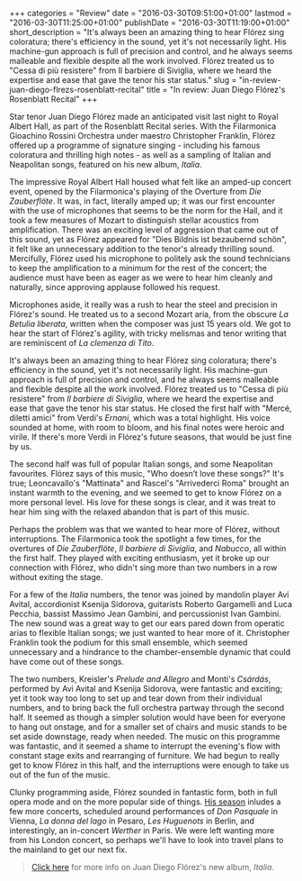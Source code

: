 +++
categories = "Review"
date = "2016-03-30T09:51:00+01:00"
lastmod = "2016-03-30T11:25:00+01:00"
publishDate = "2016-03-30T11:19:00+01:00"
short_description = "It's always been an amazing thing to hear Flórez sing coloratura; there's efficiency in the sound, yet it's not necessarily light. His machine-gun approach is full of precision and control, and he always seems malleable and flexible despite all the work involved. Flórez treated us to \"Cessa di più resistere\" from Il barbiere di Siviglia, where we heard the expertise and ease that gave the tenor his star status."
slug = "in-review-juan-diego-flrezs-rosenblatt-recital"
title = "In review: Juan Diego Flórez&#039;s Rosenblatt Recital"
+++

Star tenor Juan Diego Flórez made an anticipated visit last night to Royal Albert Hall, as part of the Rosenblatt Recital series. With the Filarmonica Gioachino Rossini Orchestra under maestro Christopher Franklin, Flórez offered up a programme of signature singing - including his famous coloratura and thrilling high notes - as well as a sampling of Italian and Neapolitan songs, featured on his new album, *Italia*.

The impressive Royal Albert Hall housed what felt like an amped-up concert event, opened by the Filarmonica's playing of the Overture from *Die Zauberflöte*. It was, in fact, literally amped up; it was our first encounter with the use of microphones that seems to be the norm for the Hall, and it took a few measures of Mozart to distinguish stellar acoustics from amplification. There was an exciting level of aggression that came out of this sound, yet as Flórez appeared for "Dies Bildnis ist bezaubernd schön", it felt like an unnecessary addition to the tenor's already thrilling sound. Mercifully, Flórez used his microphone to politely ask the sound technicians to keep the amplification to a minimum for the rest of the concert; the audience must have been as eager as we were to hear him cleanly and naturally, since approving applause followed his request.

Microphones aside, it really was a rush to hear the steel and precision in Flórez's sound. He treated us to a second Mozart aria, from the obscure *La Betulia liberata*, written when the composer was just 15 years old. We got to hear the start of Flórez's agility, with tricky melismas and tenor writing that are reminiscent of *La clemenza di Tito*. 

It's always been an amazing thing to hear Flórez sing coloratura; there's efficiency in the sound, yet it's not necessarily light. His machine-gun approach is full of precision and control, and he always seems malleable and flexible despite all the work involved. Flórez treated us to "Cessa di più resistere" from *Il barbiere di Siviglia*, where we heard the expertise and ease that gave the tenor his star status. He closed the first half with "Mercé, diletti amici" from Verdi's *Ernani*, which was a total highlight. His voice sounded at home, with room to bloom, and his final notes were heroic and virile. If there's more Verdi in Flórez's future seasons, that would be just fine by us.

The second half was full of popular Italian songs, and some Neapolitan favourites. Flórez says of this music, "Who doesn’t love these songs?" It's true; Leoncavallo's "Mattinata" and Rascel's "Arrivederci Roma" brought an instant warmth to the evening, and we seemed to get to know Flórez on a more personal level. His love for these songs is clear, and it was treat to hear him sing with the relaxed abandon that is part of this music. 

Perhaps the problem was that we wanted to hear more of Flórez, without interruptions. The Filarmonica took the spotlight a few times, for the overtures of *Die Zauberflöte*, *Il barbiere di Siviglia*, and *Nabucco*, all within the first half. They played with exciting enthusiasm, yet it broke up our connection with Flórez, who didn't sing more than two numbers in a row without exiting the stage. 

For a few of the *Italia* numbers, the tenor was joined by mandolin player Avi Avital, accordionist Ksenija Sidorova, guitarists Roberto Gargamelli and Luca Pecchia, bassist Massimo Jean Gambini, and percussionist Ivan Gambini. The new sound was a great way to get our ears pared down from operatic arias to flexible Italian songs; we just wanted to hear more of it. Christopher Franklin took the podium for this small ensemble, which seemed unnecessary and a hindrance to the chamber-ensemble dynamic that could have come out of these songs.

The two numbers, Kreisler's *Prelude and Allegro* and Monti's *Csárdás*, performed by Avi Avital and Ksenija Sidorova, were fantastic and exciting; yet it took way too long to set up and tear down from their individual numbers, and to bring back the full orchestra partway through the second half. It seemed as though a simpler solution would have been for everyone to hang out onstage, and for a smaller set of chairs and music stands to be set aside downstage, ready when needed. The music on this programme was fantastic, and it seemed a shame to interrupt the evening's flow with constant stage exits and rearranging of furniture. We had begun to really get to know Flórez in this half, and the interruptions were enough to take us out of the fun of the music.

Clunky programming aside, Flórez sounded in fantastic form, both in full opera mode and on the more popular side of things. [His season](http://juandiegoflorez.com/category/schedule/) inludes a few more concerts, scheduled around performances of *Don Pasquale* in Vienna, *La donna del lago* in Pesaro, *Les Huguenots* in Berlin, and interestingly, an in-concert *Werther* in Paris. We were left wanting more from his London concert, so perhaps we'll have to look into travel plans to the mainland to get our next fix.

>[Click here](http://juandiegoflorez.com/2015/08/02/italia/) for more info on Juan Diego Flórez's new album, *Italia*.

